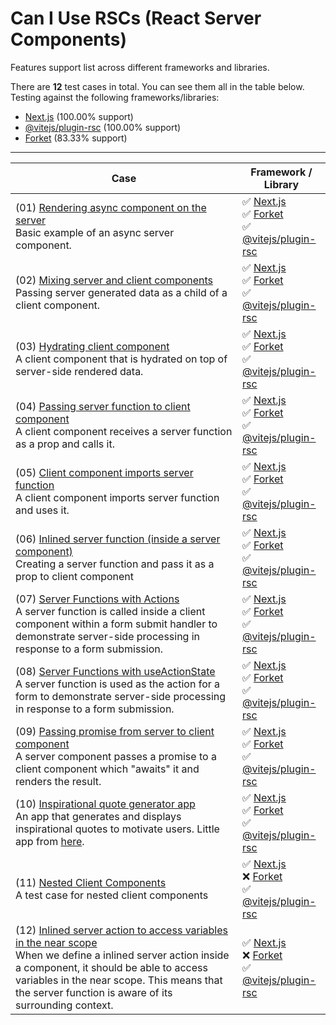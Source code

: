 # Can I Use RSCs (React Server Components)

Features support list across different frameworks and libraries.

There are **12** test cases in total. You can see them all in the table below. Testing against the following frameworks/libraries:

- [Next.js](https://nextjs.org/) (100.00% support)
- [@vitejs/plugin-rsc](https://github.com/vitejs/vite-plugin-react/blob/main/packages/plugin-rsc/README.md) (100.00% support)
- [Forket](https://github.com/krasimir/forket) (83.33% support)

---

| Case | Framework / Library |
| ---- | ---- |
| (01) [Rendering async component on the server](./cases/01)<br />Basic example of an async server component. | ✅ [Next.js](https://nextjs.org/)<br />✅ [Forket](https://github.com/krasimir/forket)<br />✅ [@vitejs/plugin-rsc](https://github.com/vitejs/vite-plugin-react/blob/main/packages/plugin-rsc/README.md) |
| (02) [Mixing server and client components](./cases/02)<br />Passing server generated data as a child of a client component. | ✅ [Next.js](https://nextjs.org/)<br />✅ [Forket](https://github.com/krasimir/forket)<br />✅ [@vitejs/plugin-rsc](https://github.com/vitejs/vite-plugin-react/blob/main/packages/plugin-rsc/README.md) |
| (03) [Hydrating client component](./cases/03)<br />A client component that is hydrated on top of server-side rendered data. | ✅ [Next.js](https://nextjs.org/)<br />✅ [Forket](https://github.com/krasimir/forket)<br />✅ [@vitejs/plugin-rsc](https://github.com/vitejs/vite-plugin-react/blob/main/packages/plugin-rsc/README.md) |
| (04) [Passing server function to client component](./cases/04)<br />A client component receives a server function as a prop and calls it. | ✅ [Next.js](https://nextjs.org/)<br />✅ [Forket](https://github.com/krasimir/forket)<br />✅ [@vitejs/plugin-rsc](https://github.com/vitejs/vite-plugin-react/blob/main/packages/plugin-rsc/README.md) |
| (05) [Client component imports server function](./cases/05)<br />A client component imports server function and uses it. | ✅ [Next.js](https://nextjs.org/)<br />✅ [Forket](https://github.com/krasimir/forket)<br />✅ [@vitejs/plugin-rsc](https://github.com/vitejs/vite-plugin-react/blob/main/packages/plugin-rsc/README.md) |
| (06) [Inlined server function (inside a server component)](./cases/06)<br />Creating a server function and pass it as a prop to client component | ✅ [Next.js](https://nextjs.org/)<br />✅ [Forket](https://github.com/krasimir/forket)<br />✅ [@vitejs/plugin-rsc](https://github.com/vitejs/vite-plugin-react/blob/main/packages/plugin-rsc/README.md) |
| (07) [Server Functions with Actions](./cases/07)<br />A server function is called inside a client component within a form submit handler to demonstrate server-side processing in response to a form submission. | ✅ [Next.js](https://nextjs.org/)<br />✅ [Forket](https://github.com/krasimir/forket)<br />✅ [@vitejs/plugin-rsc](https://github.com/vitejs/vite-plugin-react/blob/main/packages/plugin-rsc/README.md) |
| (08) [Server Functions with useActionState](./cases/08)<br />A server function is used as the action for a form to demonstrate server-side processing in response to a form submission. | ✅ [Next.js](https://nextjs.org/)<br />✅ [Forket](https://github.com/krasimir/forket)<br />✅ [@vitejs/plugin-rsc](https://github.com/vitejs/vite-plugin-react/blob/main/packages/plugin-rsc/README.md) |
| (09) [Passing promise from server to client component](./cases/09)<br />A server component passes a promise to a client component which "awaits" it and renders the result. | ✅ [Next.js](https://nextjs.org/)<br />✅ [Forket](https://github.com/krasimir/forket)<br />✅ [@vitejs/plugin-rsc](https://github.com/vitejs/vite-plugin-react/blob/main/packages/plugin-rsc/README.md) |
| (10) [Inspirational quote generator app](./cases/10)<br />An app that generates and displays inspirational quotes to motivate users. Little app from [here](https://react.dev/reference/rsc/use-client#how-use-client-marks-client-code).  | ✅ [Next.js](https://nextjs.org/)<br />✅ [Forket](https://github.com/krasimir/forket)<br />✅ [@vitejs/plugin-rsc](https://github.com/vitejs/vite-plugin-react/blob/main/packages/plugin-rsc/README.md) |
| (11) [Nested Client Components](./cases/11)<br />A test case for nested client components | ✅ [Next.js](https://nextjs.org/)<br />❌ [Forket](https://github.com/krasimir/forket)<br />✅ [@vitejs/plugin-rsc](https://github.com/vitejs/vite-plugin-react/blob/main/packages/plugin-rsc/README.md) |
| (12) [Inlined server action to access variables in the near scope](./cases/12)<br />When we define a inlined server action inside a component, it should be able to access variables in the near scope. This means that the server function is aware of its surrounding context. | ✅ [Next.js](https://nextjs.org/)<br />❌ [Forket](https://github.com/krasimir/forket)<br />✅ [@vitejs/plugin-rsc](https://github.com/vitejs/vite-plugin-react/blob/main/packages/plugin-rsc/README.md) |

